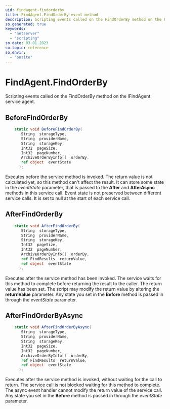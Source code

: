 ```yaml
---
uid: findagent-findorderby
title: FindAgent.FindOrderBy event method
description: Scripting events called on the FindOrderBy method on the FindAgent service agent.
so.generated: true
keywords:
  - "netserver"
  - "scripting"
so.date: 03.01.2023
so.topic: reference
so.envir:
  - "onsite"
---
```

# FindAgent.FindOrderBy

Scripting events called on the <see cref='M:SuperOffice.CRM.Services.IFindAgent.FindOrderBy'>FindOrderBy</see> method on the <see cref='IFindAgent'>IFindAgent</see>  service agent.

## BeforeFindOrderBy
```cs
    static void BeforeFindOrderBy(
       String  storageType,
       String  providerName,
       String  storageKey,
       Int32  pageSize,
       Int32  pageNumber,
       ArchiveOrderByInfo[]  orderBy,
       ref object  eventState
      );
```
Executes before the service method is invoked.
The return value is not calculated yet, so this method can't affect the result.
It can store some state in the *eventState* parameter, that is passed to the **After** and **AfterAsync** methods in this service call.
Event state is not preserved between different service calls. It is set to null at the start of each service call.
## AfterFindOrderBy
```cs
    static void AfterFindOrderBy(
       String  storageType,
       String  providerName,
       String  storageKey,
       Int32  pageSize,
       Int32  pageNumber,
       ArchiveOrderByInfo[]  orderBy,
       ref FindResults  returnValue,
       ref object  eventState
      );
```
Executes after the service method has been invoked. The service waits for this method to complete before returning the result to the caller.
The return value has been set. The script may modify the return value by altering the **returnValue** parameter.
Any state you set in the **Before** method is passed in through the *eventState* parameter.
## AfterFindOrderByAsync
```cs
    static void AfterFindOrderByAsync(
       String  storageType,
       String  providerName,
       String  storageKey,
       Int32  pageSize,
       Int32  pageNumber,
       ArchiveOrderByInfo[]  orderBy,
       ref FindResults  returnValue,
       ref object  eventState
      );
```
Executes after the service method is invoked, without waiting for the call to return.
The service call is not blocked waiting for this method to complete.
The async event handler cannot modify the return value of the service call.
Any state you set in the **Before** method is passed in through the *eventState* parameter.


